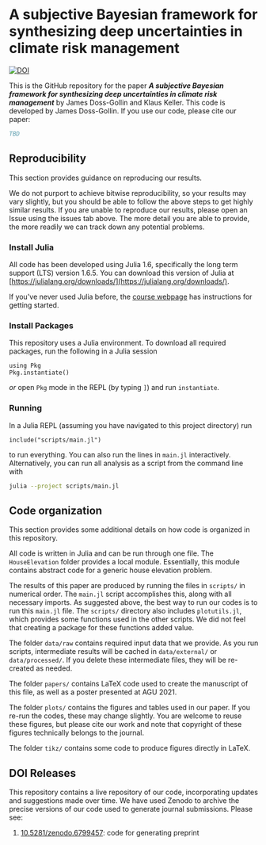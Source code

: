 # A subjective Bayesian framework for synthesizing deep uncertainties in climate risk management

[![DOI](https://zenodo.org/badge/357754608.svg)](https://zenodo.org/badge/latestdoi/357754608)

This is the GitHub repository for the paper _**A subjective Bayesian framework for synthesizing deep uncertainties in climate risk management**_ by James Doss-Gollin and Klaus Keller.
This code is developed by James Doss-Gollin.
If you use our code, please cite our paper:

```bibtex
TBD
```

## Reproducibility

This section provides guidance on reproducing our results.

We do not purport to achieve bitwise reproducibility, so your results may vary slightly, but you should be able to follow the above steps to get highly similar results.
If you are unable to reproduce our results, please open an Issue using the issues tab above.
The more detail you are able to provide, the more readily we can track down any potential problems.

### Install Julia

All code has been developed using Julia 1.6, specifically the long term support (LTS) version 1.6.5.
You can download this version of Julia at [https://julialang.org/downloads/](https://julialang.org/downloads/).

If you've never used Julia before, the [course webpage](https://jdossgollin.github.io/environmental-data-science/) has instructions for getting started.

### Install Packages

This repository uses a Julia environment.
To download all required packages, run the following in a Julia session

```julia-repl
using Pkg
Pkg.instantiate()
```

_or_ open `Pkg` mode in the REPL (by typing `]`) and run `instantiate`.

### Running

In a Julia REPL (assuming you have navigated to this project directory) run

```julia-repl
include("scripts/main.jl")
```

to run everything.
You can also run the lines in `main.jl` interactively.
Alternatively, you can run all analysis as a script from the command line with

```bash
julia --project scripts/main.jl
```

## Code organization

This section provides some additional details on how code is organized in this repository.

All code is written in Julia and can be run through one file.
The `HouseElevation` folder provides a local module.
Essentially, this module contains abstract code for a generic house elevation problem.

The results of this paper are produced by running the files in `scripts/` in numerical order.
The `main.jl` script accomplishes this, along with all necessary imports.
As suggested above, the best way to run our codes is to run this `main.jl` file.
The `scripts/` directory also includes `plotutils.jl`, which provides some functions used in the other scripts.
We did not feel that creating a package for these functions added value.

The folder `data/raw` contains required input data that we provide.
As you run scripts, intermediate results will be cached in `data/external/` or `data/processed/`.
If you delete these intermediate files, they will be re-created as needed.

The folder `papers/` contains LaTeX code used to create the manuscript of this file, as well as a poster presented at AGU 2021.

The folder `plots/` contains the figures and tables used in our paper.
If you re-run the codes, these may change slightly.
You are welcome to reuse these figures, but please cite our work and note that copyright of these figures technically belongs to the journal.

The folder `tikz/` contains some code to produce figures directly in LaTeX.

## DOI Releases

This repository contains a live repository of our code, incorporating updates and suggestions made over time.
We have used Zenodo to archive the precise versions of our code used to generate journal submissions.
Please see:

1. [10.5281/zenodo.6799457](doi.org/10.5281/zenodo.6799457): code for generating preprint

